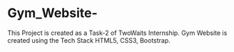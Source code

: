 # Gym_Website-
 This Project is created as a Task-2 of TwoWaits Internship. Gym Website is created using the Tech Stack HTML5, CSS3, Bootstrap.
